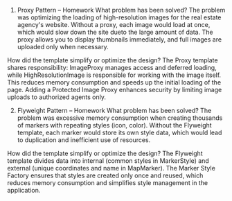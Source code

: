 1. Proxy Pattern – Homework
What problem has been solved?
The problem was optimizing the loading of high-resolution images for the real estate agency's website. 
Without a proxy, each image would load at once, which would slow down the site dueto the large amount of data. 
The proxy allows you to display thumbnails immediately, and full images are uploaded only when necessary.

How did the template simplify or optimize the design?
The Proxy template shares responsibility:
ImageProxy manages access and deferred loading, while HighResolutionImage is responsible for working with the image itself. 
This reduces memory consumption and speeds up the initial loading of the page. Adding a Protected Image Proxy enhances security by limiting image uploads to authorized agents only.


2. Flyweight Pattern – Homework
What problem has been solved?
The problem was excessive memory consumption when creating thousands of markers with repeating styles (icon, color). 
Without the Flyweight template, each marker would store its own style data, which would lead to duplication and inefficient use of resources.

How did the template simplify or optimize the design?
The Flyweight template divides data into internal (common styles in MarkerStyle) and external (unique coordinates and name in MapMarker).
The Marker Style Factory ensures that styles are created only once and reused, which reduces memory consumption and simplifies style management in the application.
